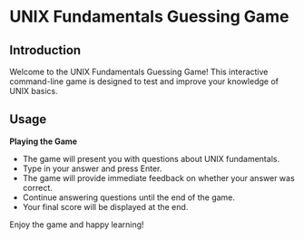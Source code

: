 # UNIX Fundamentals Guessing Game

## Introduction

Welcome to the UNIX Fundamentals Guessing Game! This interactive command-line game is designed to test and improve your knowledge of UNIX basics.

## Usage

 **Playing the Game**  
   - The game will present you with questions about UNIX fundamentals.
   - Type in your answer and press Enter.
   - The game will provide immediate feedback on whether your answer was correct.
   - Continue answering questions until the end of the game.
   - Your final score will be displayed at the end.


Enjoy the game and happy learning!